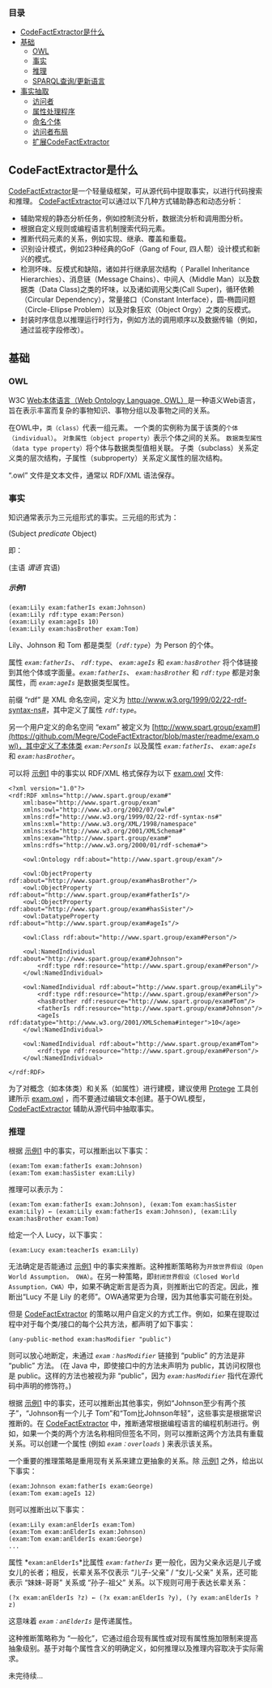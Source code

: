 
### 目录
- [CodeFactExtractor是什么](#CodeFactExtractor是什么)
- [基础](#基础)
    - [OWL](#owl)
    - [事实](#事实)
    - [推理](#推理)
    - [SPARQL查询/更新语言](#SPARQL查询-更新语言)
- [事实抽取](#事实抽取)
    - [访问者](#访问者)
    - [属性处理程序](#属性处理程序)
    - [命名个体](#命名个体)
    - [访问者布局](#访问者)
    - [扩展CodeFactExtractor](#扩展codefactextractor)

CodeFactExtractor是什么
----------
[CodeFactExtractor](https://github.com/Megre/CodeFactExtractor)是一个轻量级框架，可从源代码中提取事实，以进行代码搜索和推理。 [CodeFactExtractor](https://github.com/Megre/CodeFactExtractor)可以通过以下几种方式辅助静态和动态分析：

- 辅助常规的静态分析任务，例如控制流分析，数据流分析和调用图分析。
- 根据自定义规则或编程语言机制搜索代码元素。
- 推断代码元素的关系，例如实现、继承、覆盖和重载。
- 识别设计模式，例如23种经典的GoF（Gang of Four, 四人帮）设计模式和新兴的模式。
- 检测坏味、反模式和缺陷，诸如并行继承层次结构（
Parallel Inheritance Hierarchies）、消息链（Message Chains）、中间人（Middle Man）以及数据类（Data Class)之类的坏味，以及诸如调用父类(Call Super)，循环依赖（Circular Dependency），常量接口（Constant Interface），圆-椭圆问题（Circle-Ellipse Problem）以及对象狂欢（Object Orgy）之类的反模式。
- 封装时序信息以推理运行时行为，例如方法的调用顺序以及数据传输（例如，通过监视字段修改）。

基础
----------
### OWL
W3C <a href="https://www.w3.org/2001/sw/wiki/OWL"> Web本体语言（Web Ontology Language, OWL）</a>是一种语义Web语言，旨在表示丰富而复杂的事物知识、事物分组以及事物之间的关系。

在OWL中，`类（class）`代表一组元素。 一个类的实例称为属于该类的`个体（individual）`。 `对象属性（object property）`表示个体之间的关系。 `数据类型属性（data type property）`将个体与数据类型值相关联。 子类（subclass）关系定义类的层次结构，子属性（subproperty）关系定义属性的层次结构。

“.owl” 文件是文本文件，通常以 RDF/XML 语法保存。

### 事实

知识通常表示为三元组形式的事实。三元组的形式为：

(Subject *predicate* Object)

即：

(主语 *谓语* 宾语)

##### 示例1

    (exam:Lily exam:fatherIs exam:Johnson)
    (exam:Lily rdf:type exam:Person)
    (exam:Lily exam:ageIs 10)
    (exam:Lily exam:hasBrother exam:Tom)

Lily、Johnson 和 Tom 都是类型（*`rdf:type`*）为 Person 的个体。

属性 *`exam:fatherIs`*、 *`rdf:type`*、 *`exam:ageIs`* 和 *`exam:hasBrother`* 将个体链接到其他个体或字面量。*`exam:fatherIs`*、 *`exam:hasBrother`* 和 *`rdf:type`* 都是对象属性，而 *`exam:ageIs`* 是数据类型属性。

前缀 “rdf” 是 XML 命名空间，定义为 <a href="http://www.w3.org/1999/02/22-rdf-syntax-ns#" target="_blank">http://www.w3.org/1999/02/22-rdf-syntax-ns#</a>，其中定义了属性 *`rdf:type`*。

另一个用户定义的命名空间 “exam” 被定义为 [http://www.spart.group/exam#](https://github.com/Megre/CodeFactExtractor/blob/master/readme/exam.owl)，其中定义了本体类 *`exam:PersonIs`* 以及属性 *`exam:fatherIs`*、 *`exam:ageIs`* 和 *`exam:hasBrother`*。

可以将 [示例1](#示例1) 中的事实以 RDF/XML 格式保存为以下 [exam.owl](https://github.com/Megre/CodeFactExtractor/blob/master/readme/exam.owl) 文件:

    <?xml version="1.0"?>
    <rdf:RDF xmlns="http://www.spart.group/exam#"
        xml:base="http://www.spart.group/exam"
        xmlns:owl="http://www.w3.org/2002/07/owl#"
        xmlns:rdf="http://www.w3.org/1999/02/22-rdf-syntax-ns#"
        xmlns:xml="http://www.w3.org/XML/1998/namespace"
        xmlns:xsd="http://www.w3.org/2001/XMLSchema#"
        xmlns:exam="http://www.spart.group/exam#"
        xmlns:rdfs="http://www.w3.org/2000/01/rdf-schema#">
        
        <owl:Ontology rdf:about="http://www.spart.group/exam"/>
    
        <owl:ObjectProperty rdf:about="http://www.spart.group/exam#hasBrother"/>
        <owl:ObjectProperty rdf:about="http://www.spart.group/exam#fatherIs"/>
        <owl:ObjectProperty rdf:about="http://www.spart.group/exam#hasSister"/>
        <owl:DatatypeProperty rdf:about="http://www.spart.group/exam#ageIs"/>
        
        <owl:Class rdf:about="http://www.spart.group/exam#Person"/>
    
        <owl:NamedIndividual rdf:about="http://www.spart.group/exam#Johnson">
            <rdf:type rdf:resource="http://www.spart.group/exam#Person"/>
        </owl:NamedIndividual>
    
        <owl:NamedIndividual rdf:about="http://www.spart.group/exam#Lily">
            <rdf:type rdf:resource="http://www.spart.group/exam#Person"/>
            <hasBrother rdf:resource="http://www.spart.group/exam#Tom"/>
            <fatherIs rdf:resource="http://www.spart.group/exam#Johnson"/>
            <ageIs rdf:datatype="http://www.w3.org/2001/XMLSchema#integer">10</age>
        </owl:NamedIndividual>
        
        <owl:NamedIndividual rdf:about="http://www.spart.group/exam#Tom">
            <rdf:type rdf:resource="http://www.spart.group/exam#Person"/>
        </owl:NamedIndividual>
        
    </rdf:RDF>

为了对概念（如本体类）和关系（如属性）进行建模，建议使用 [Protege](https://protege.stanford.edu) 工具创建所示 [exam.owl](https://github.com/Megre/CodeFactExtractor/blob/master/readme/exam.owl) ，而不要通过编辑文本创建。基于OWL模型，[CodeFactExtractor](https://github.com/Megre/CodeFactExtractor) 辅助从源代码中抽取事实。

### 推理

根据 [示例1](#示例1) 中的事实，可以推断出以下事实：

    (exam:Tom exam:fatherIs exam:Johnson)
    (exam:Tom exam:hasSister exam:Lily)

推理可以表示为：

    (exam:Tom exam:fatherIs exam:Johnson), (exam:Tom exam:hasSister exam:Lily) ← (exam:Lily exam:fatherIs exam:Johnson), (exam:Lily exam:hasBrother exam:Tom)

给定一个人 Lucy，以下事实：

    (exam:Lucy exam:teacherIs exam:Lily)

无法确定是否能通过 [示例1](#示例1) 中的事实来推断。这种推断策略称为`开放世界假设（Open World Assumption， OWA）`。在另一种策略，即`封闭世界假设（Closed World Assumption，CWA）`中，如果不确定断言是否为真，则推断出它的否定。因此，推断出“Lucy 不是 Lily 的老师”。OWA通常更为合理，因为其他事实可能在别处。

但是 [CodeFactExtractor](https://github.com/Megre/CodeFactExtractor) 的策略以用户自定义的方式工作。例如，如果在提取过程中对于每个类/接口的每个公共方法，都声明了如下事实：

    (any-public-method exam:hasModifier "public")

则可以放心地断定，未通过 *`exam：hasModifier`* 链接到 “public” 的方法是非 “public” 方法。 (在 Java 中，即使接口中的方法未声明为 public，其访问权限也是 public。这样的方法也被视为非 “public”，因为 *`exam:hasModifier`* 指代在源代码中声明的修饰符。)

根据 [示例1](#示例1) 中的事实，还可以推断出其他事实，例如“Johnson至少有两个孩子”，“Johnson有一个儿子 Tom”和“Tom比Johnson年轻”，这些事实是根据常识推断的。在 [CodeFactExtractor](https://github.com/Megre/CodeFactExtractor) 中，推断通常根据编程语言的编程机制进行。例如，如果一个类的两个方法名称相同但签名不同，则可以推断这两个方法具有重载关系。可以创建一个属性 (例如 *`exam：overloads`* ) 来表示该关系。

一个重要的推理策略是重用现有关系来建立更抽象的关系。除 [示例1](#示例1) 之外，给出以下事实：

    (exam:Johnson exam:fatherIs exam:George)
    (exam:Tom exam:ageIs 12)
    
则可以推断出以下事实：
    
    (exam:Lily exam:anElderIs exam:Tom)
    (exam:Tom exam:anElderIs exam:Johnson)
    (exam:Tom exam:anElderIs exam:George)
    ...
    
属性 *`exam:anElderIs`*比属性 *`exam:fatherIs`* 更一般化，因为父亲永远是儿子或女儿的长者；相反，长辈关系不仅表示 “儿子-父亲” / “女儿-父亲” 关系，还可能表示 “妹妹-哥哥” 关系或 “孙子-祖父” 关系。以下规则可用于表达长辈关系：

    (?x exam:anElderIs ?z) ← (?x exam:anElderIs ?y), (?y exam:anElderIs ?z)
    
这意味着 *`exam：anElderIs`* 是传递属性。

这种推断策略称为 “一般化”，它通过组合现有属性或对现有属性施加限制来提高抽象级别。基于对每个属性含义的明确定义，如何推理以及推理内容取决于实际需求。

未完待续...

